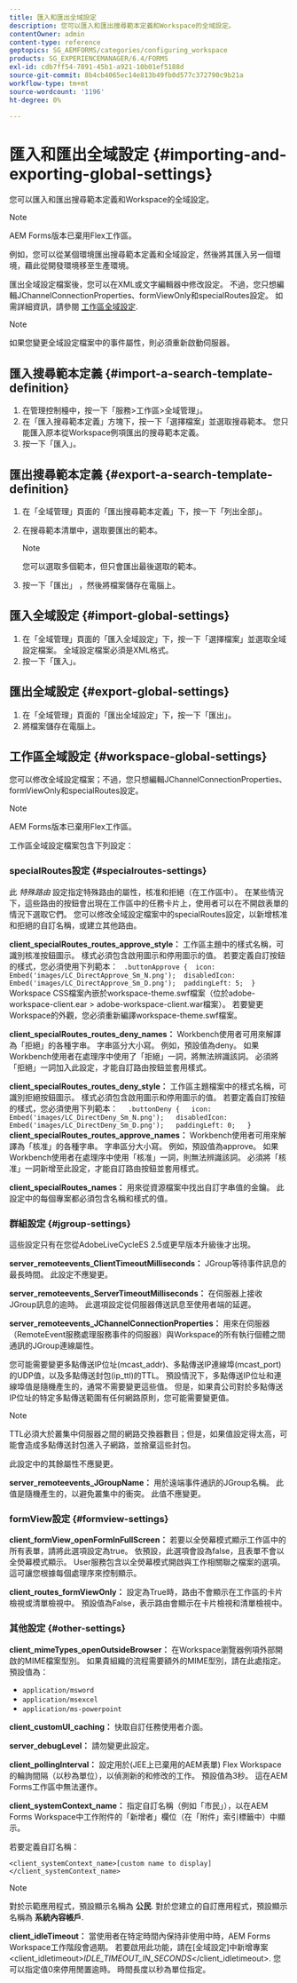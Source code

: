 ```yaml
---
title: 匯入和匯出全域設定
description: 您可以匯入和匯出搜尋範本定義和Workspace的全域設定。
contentOwner: admin
content-type: reference
geptopics: SG_AEMFORMS/categories/configuring_workspace
products: SG_EXPERIENCEMANAGER/6.4/FORMS
exl-id: cdb7ff54-7891-45b1-a921-10b01ef5188d
source-git-commit: 8b4cb4065ec14e813b49fb0d577c372790c9b21a
workflow-type: tm+mt
source-wordcount: '1196'
ht-degree: 0%

---
```


# 匯入和匯出全域設定 {#importing-and-exporting-global-settings}

您可以匯入和匯出搜尋範本定義和Workspace的全域設定。

>[!NOTE]
>
>AEM Forms版本已棄用Flex工作區。

例如，您可以從某個環境匯出搜尋範本定義和全域設定，然後將其匯入另一個環境，藉此從開發環境移至生產環境。

匯出全域設定檔案後，您可以在XML或文字編輯器中修改設定。 不過，您只想編輯JChannelConnectionProperties、formViewOnly和specialRoutes設定。 如需詳細資訊，請參閱 [工作區全域設定](importing-exporting-global-settings.md#workspace-global-settings).


>[!NOTE]
>
>如果您變更全域設定檔案中的事件屬性，則必須重新啟動伺服器。

## 匯入搜尋範本定義 {#import-a-search-template-definition}

1. 在管理控制檯中，按一下「服務>工作區>全域管理」。
1. 在「匯入搜尋範本定義」方塊下，按一下「選擇檔案」並選取搜尋範本。 您只能匯入原本從Workspace例項匯出的搜尋範本定義。
1. 按一下「匯入」。

## 匯出搜尋範本定義 {#export-a-search-template-definition}

1. 在「全域管理」頁面的「匯出搜尋範本定義」下，按一下「列出全部」。
1. 在搜尋範本清單中，選取要匯出的範本。

   >[!NOTE]
   >
   >您可以選取多個範本，但只會匯出最後選取的範本。

1. 按一下「匯出」 ，然後將檔案儲存在電腦上。

## 匯入全域設定 {#import-global-settings}

1. 在「全域管理」頁面的「匯入全域設定」下，按一下「選擇檔案」並選取全域設定檔案。 全域設定檔案必須是XML格式。
1. 按一下「匯入」。

## 匯出全域設定 {#export-global-settings}

1. 在「全域管理」頁面的「匯出全域設定」下，按一下「匯出」。
1. 將檔案儲存在電腦上。

## 工作區全域設定 {#workspace-global-settings}

您可以修改全域設定檔案；不過，您只想編輯JChannelConnectionProperties、formViewOnly和specialRoutes設定。

>[!NOTE]
>
>AEM Forms版本已棄用Flex工作區。

工作區全域設定檔案包含下列設定：

### specialRoutes設定 {#specialroutes-settings}

此 *特殊路由* 設定指定特殊路由的屬性，核准和拒絕（在工作區中）。 在某些情況下，這些路由的按鈕會出現在工作區中的任務卡片上，使用者可以在不開啟表單的情況下選取它們。 您可以修改全域設定檔案中的specialRoutes設定，以新增核准和拒絕的自訂名稱，或建立其他路由。

**client_specialRoutes_routes_approve_style：** 工作區主題中的樣式名稱，可識別核准按鈕圖示。 樣式必須包含啟用圖示和停用圖示的值。 若要定義自訂按鈕的樣式，您必須使用下列範本：
` .buttonApprove {  icon: Embed('images/LC_DirectApprove_Sm_N.png');  disabledIcon: Embed('images/LC_DirectApprove_Sm_D.png');  paddingLeft: 5;  }` Workspace CSS檔案內嵌於workspace-theme.swf檔案（位於adobe-workspace-client.ear > adobe-workspace-client.war檔案）。 若要變更Workspace的外觀，您必須重新編譯workspace-theme.swf檔案。

**client_specialRoutes_routes_deny_names：** Workbench使用者可用來解譯為「拒絕」的各種字串。 字串區分大小寫。 例如，預設值為deny。 如果Workbench使用者在處理序中使用了「拒絕」一詞，將無法辨識該詞。 必須將「拒絕」一詞加入此設定，才能自訂路由按鈕並套用樣式。

**client_specialRoutes_routes_deny_style：** 工作區主題檔案中的樣式名稱，可識別拒絕按鈕圖示。 樣式必須包含啟用圖示和停用圖示的值。 若要定義自訂按鈕的樣式，您必須使用下列範本：
`  .buttonDeny {   icon: Embed('images/LC_DirectDeny_Sm_N.png');   disabledIcon: Embed('images/LC_DirectDeny_Sm_D.png');   paddingLeft: 0;   }` **client_specialRoutes_routes_approve_names：** Workbench使用者可用來解譯為「核准」的各種字串。 字串區分大小寫。 例如，預設值為approve。 如果Workbench使用者在處理序中使用「核准」一詞，則無法辨識該詞。 必須將「核准」一詞新增至此設定，才能自訂路由按鈕並套用樣式。

**client_specialRoutes_names：** 用來從資源檔案中找出自訂字串值的金鑰。 此設定中的每個專案都必須包含名稱和樣式的值。

### 群組設定 {#jgroup-settings}

這些設定只有在您從AdobeLiveCycleES 2.5或更早版本升級後才出現。

**server_remoteevents_ClientTimeoutMilliseconds：** JGroup等待事件訊息的最長時間。 此設定不應變更。

**server_remoteevents_ServerTimeoutMilliseconds：** 在伺服器上接收JGroup訊息的逾時。 此選項設定從伺服器傳送訊息至使用者端的延遲。

**server_remoteevents_JChannelConnectionProperties：** 用來在伺服器（RemoteEvent服務處理服務事件的伺服器）與Workspace的所有執行個體之間通訊的JGroup連線屬性。

您可能需要變更多點傳送IP位址(mcast_addr)、多點傳送IP連線埠(mcast_port)的UDP值，以及多點傳送封包(ip_ttl)的TTL。 預設情況下，多點傳送IP位址和連線埠值是隨機產生的，通常不需要變更這些值。 但是，如果貴公司對於多點傳送IP位址的特定多點傳送範圍有任何網路原則，您可能需要變更值。

>[!NOTE]
>
>TTL必須大於叢集中伺服器之間的網路交換器數目；但是，如果值設定得太高，可能會造成多點傳送封包進入子網路，並捨棄這些封包。

此設定中的其餘屬性不應變更。

**server_remoteevents_JGroupName：** 用於遠端事件通訊的JGroup名稱。 此值是隨機產生的，以避免叢集中的衝突。 此值不應變更。

<!--

For additional information on JGroups and Workspace, see [JGroups and AEM forms Workspace - Explained](https://blogs.adobe.com/livecycle/2011/03/jgroups-and-livecycle-workspace-explained.html).

-->

### formView設定 {#formview-settings}

**client_formView_openFormInFullScreen：** 若要以全熒幕模式顯示工作區中的所有表單，請將此選項設定為true。 依預設，此選項會設為false，且表單不會以全熒幕模式顯示。 User服務包含以全熒幕模式開啟與工作相關聯之檔案的選項。 這可讓您根據每個處理序來控制顯示。

**client_routes_formViewOnly：** 設定為True時，路由不會顯示在工作區的卡片檢視或清單檢視中。 預設值為False，表示路由會顯示在卡片檢視和清單檢視中。

### 其他設定 {#other-settings}

**client_mimeTypes_openOutsideBrowser：** 在Workspace瀏覽器例項外部開啟的MIME檔案型別。 如果貴組織的流程需要額外的MIME型別，請在此處指定。 預設值為：

* `application/msword`
* `application/msexcel`
* `application/ms-powerpoint`

**client_customUI_caching：** 快取自訂任務使用者介面。

**server_debugLevel：** 請勿變更此設定。

**client_pollingInterval：** 設定用於(JEE上已棄用的AEM表單) Flex Workspace的輪詢間隔（以秒為單位），以偵測新的和修改的工作。 預設值為3秒。 這在AEM Forms工作區中無法運作。

**client_systemContext_name：** 指定自訂名稱（例如「市民」），以在AEM Forms Workspace中工作附件的「新增者」欄位（在「附件」索引標籤中）中顯示。

若要定義自訂名稱：

`<client_systemContext_name>[custom name to display]</client_systemContext_name>`

>[!NOTE]
>
>對於示範應用程式，預設顯示名稱為 **公民**. 對於您建立的自訂應用程式，預設顯示名稱為 **系統內容帳戶**.
>
>**client_idleTimeout：** 當使用者在特定時間內保持非使用中時，AEM Forms Workspace工作階段會過期。 若要啟用此功能，請在[全域設定]中新增專案 &lt;client_idletimeout>*IDLE_TIMEOUT_IN_SECONDS*&lt;/client_idletimeout>. 您可以指定值0來停用閒置逾時。 時間長度以秒為單位指定。

